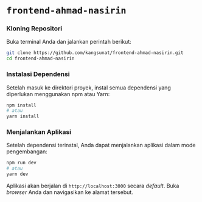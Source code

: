 # `frontend-ahmad-nasirin`

### Kloning Repositori

Buka terminal Anda dan jalankan perintah berikut:

```bash
git clone https://github.com/kangsunat/frontend-ahmad-nasirin.git
cd frontend-ahmad-nasirin
```

### Instalasi Dependensi

Setelah masuk ke direktori proyek, instal semua dependensi yang diperlukan menggunakan npm atau Yarn:

```bash
npm install
# atau
yarn install
```

### Menjalankan Aplikasi

Setelah dependensi terinstal, Anda dapat menjalankan aplikasi dalam mode pengembangan:

```bash
npm run dev
# atau
yarn dev
```

Aplikasi akan berjalan di `http://localhost:3000` secara _default_. Buka _browser_ Anda dan navigasikan ke alamat tersebut.
